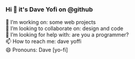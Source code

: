 ### Hi 👋 it's Dave Yofi on @github
  
🔭 I’m working on: some web projects  
👯 I’m looking to collaborate on: design and code  
🤔 I’m looking for help with: are you a programmer?  
📫 How to reach me: dave yoffi  
😄 Pronouns: Dave [yo-fi]
